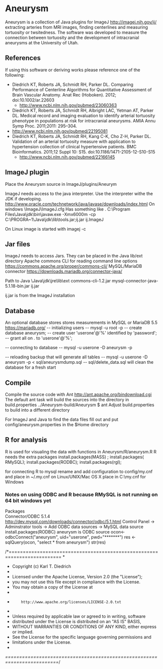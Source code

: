 # Aneurysm
Aneurysm is a collection of Java plugins for ImageJ http://imagej.nih.gov/ij/ extracting arteries from
MRI images, finding centerlines and measuring tortuosity or twsitedness. The software was developed to 
measure the connection between tortuosity and the development of intracranial aneurysms at the University of Utah. 

## References
If using this software or deriving works please reference one of the following: 
* Diedrich KT, Roberts JA, Schmidt RH, Parker DL. Comparing Performance of Centerline Algorithms for Quantitative Assessment of Brain Vascular Anatomy. Anat Rec (Hoboken). 2012; doi:10.1002/ar.22603
  * http://www.ncbi.nlm.nih.gov/pubmed/23060363
*  Diedrich KT, Roberts JA, Schmidt RH, Albright LAC, Yetman AT, Parker DL. Medical record and imaging evaluation to identify arterial tortuosity phenotype in populations at risk for intracranial aneurysms. AMIA Annu Symp Proc. 2011;2011: 295–304. 
  * http://www.ncbi.nlm.nih.gov/pubmed/22195081
* Diedrich KT, Roberts JA, Schmidt RH, Kang C-K, Cho Z-H, Parker DL. Validation of an arterial tortuosity measure with application to hypertension collection of clinical hypertensive patients. BMC Bioinformatics. 2011;12 Suppl 10: S15. doi:10.1186/1471-2105-12-S10-S15
  * http://www.ncbi.nlm.nih.gov/pubmed/22166145 



## ImageJ plugin
Place the Aneurysm source in ImageJ/plugins/Aneurym

ImageJ needs access to the java interpreter. Use the interpreter withe the JDK if developing. 
http://www.oracle.com/technetwork/java/javase/downloads/index.html
On windows 
\ImageJ\ImageJ.cfg 
Has something like
.
C:\Program Files\Java\jdk\bin\javaw.exe
-Xmx6000m -cp C:\PROGRA~1\Java\jdk\lib\tools.jar;ij.jar ij.ImageJ

On Linux image is started with imagej -c

## Jar files 
ImageJ needs to access Jars. They can be placed in the Java lib/ext directory 
Apache commons CLI for reading command line options
https://commons.apache.org/proper/commons-cli/
MySQL/MariaDB connector 
https://downloads.mariadb.org/connector-java/

Path to Java \Java\jdk\jre\lib\ext
commons-cli-1.2.jar
mysql-connector-java-5.1.18-bin.jar
ij.jar

ij.jar is from the ImageJ installation 

## Database 
An optional database stores stores measurements in MySQL or MariaDB 5.5 https://mariadb.org/ 
-- initializing users
-- mysql -u root -p
-- create database aneurysm;
--  create user 'userone'@'%' identified by 'password';
-- grant all on *.* to 'userone'@'%';

-- connecting to database
-- mysql -u userone -D aneurysm -p

-- reloading backup that will generate all tables 
-- mysql -u userone -D aneurysm -p < sql/aneurysmdump.sql 
-- sql/delete_data.sql will clean the database for a fresh start 

## Compile 
Compile the source code with Ant http://ant.apache.org/bindownload.cgi
The default ant task will build the sources into the directory in build.properties ../Aneurysm-build/Aneurysm 
$ ant 
Adjust build.properties to build into a different directory 

For ImageJ and Java to find the data files fill out and put config/aneurysm.properties in the $Home directory

## R for analysis 
R is used for visualing the data with functions in Aneurysm/R/aneurysm.R
R needs the extra packages
install.packages(MASS) ; install.packages( RMySQL); install.packages(RODBC); install.packages(rgl); 

 for connecting R to mysql 
 rename and add configuration to config/my.cnf and place in  ~/.my.cnf on Linux/UNIX/Mac OS X 
 place in C:\my.cnf for Windows

### Notes on using ODBC and R because RMySQL is not running on 64 bit windows yet 
Packages  
Connector/ODBC 5.1.4 http://dev.mysql.com/downloads/connector/odbc/5.1.html
Control Panel -> Adminstrator tools -> Add ODBC data sources -> MySQL data source 
install.packages(RODBC)
aneurysm is ODBC source 
ocon<- odbcConnect("aneurysm", uid="userone", pwd="*******")
res <- sqlQuery(ocon, "select * from aneurysm")
str(res)


/*=========================================================================
 *
 *  Copyright (c) Karl T. Diedrich 
 *
 *  Licensed under the Apache License, Version 2.0 (the "License");
 *  you may not use this file except in compliance with the License.
 *  You may obtain a copy of the License at
 *
 *         http://www.apache.org/licenses/LICENSE-2.0.txt
 *
 *  Unless required by applicable law or agreed to in writing, software
 *  distributed under the License is distributed on an "AS IS" BASIS,
 *  WITHOUT WARRANTIES OR CONDITIONS OF ANY KIND, either express or implied.
 *  See the License for the specific language governing permissions and
 *  limitations under the License.
 *
 *=========================================================================*/